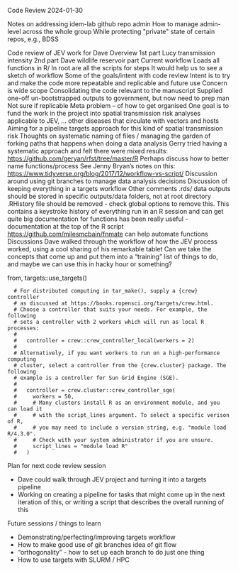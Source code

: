 Code Review 2024-01-30

Notes on addressing idem-lab github repo admin
How to manage admin-level across the whole group
While protecting "private" state of certain repos, e.g., BDSS

Code review of JEV work for Dave
Overview
1st part Lucy transmission intensity
2nd  part Dave wildlife reservoir part
Current workflow
Loads all functions in R/
In root are all the scripts for steps
It would help us to see a sketch of workflow
Some of the goals/intent with code review
Intent is to try and make the code more repeatable and replicable and future use
Concern is wide scope
Consolidating the code relevant to the manuscript
Supplied one-off un-bootstrapped outputs to government, but now need to prep man
Not sure if replicable
Meta problem – of how to get organised
One goal is to fund the work in the project into spatial transmission risk analyses
applicable to JEV, … other diseases that circulate with vectors and hosts
Aiming for a pipeline targets approach for this kind of spatial transmission risk
Thoughts on systematic naming of files / managing the garden of forking paths that happens when doing a data analysis
Gerry tried having a systematic approach and felt there were mixed results:
https://github.com/geryan/rfst/tree/master/R
Perhaps discuss how to better name functions/process
See Jenny Bryan’s notes on this: https://www.tidyverse.org/blog/2017/12/workflow-vs-script/
Discussion around using git branches to manage data analysis decisions
Discussion of keeping everything in a targets workflow
Other comments
.rds/ data outputs should be stored in specific outputs/data folders, not at root directory
.RHistory file should be removed - check global options to remove this. This contains a keystroke history of everything run in an R session and can get quite big
documentation for functions has been really useful - documentation at the top of the R script
https://github.com/milesmcbain/fnmate can help automate functions
Discussions 
Dave walked through the workflow of how the JEV process worked, using a cool sharing of his remarkable tablet
Can we take the concepts that come up and put them into a “training” list of things to do, and maybe we can use this in hacky hour or something?



from, targets::use_targets()

```
  # For distributed computing in tar_make(), supply a {crew} controller
  # as discussed at https://books.ropensci.org/targets/crew.html.
  # Choose a controller that suits your needs. For example, the following
  # sets a controller with 2 workers which will run as local R processes:
  #
  #   controller = crew::crew_controller_local(workers = 2)
  #
  # Alternatively, if you want workers to run on a high-performance computing
  # cluster, select a controller from the {crew.cluster} package. The following
  # example is a controller for Sun Grid Engine (SGE).
  # 
  #   controller = crew.cluster::crew_controller_sge(
  #     workers = 50,
  #     # Many clusters install R as an environment module, and you can load it
  #     # with the script_lines argument. To select a specific verison of R,
  #     # you may need to include a version string, e.g. "module load R/4.3.0".
  #     # Check with your system administrator if you are unsure.
  #     script_lines = "module load R"
  #   )

```

Plan for next code review session

- Dave could walk through JEV project and turning it into a targets pipeline
- Working on creating a pipeline for tasks that might come up in the next iteration of this, or writing a script that describes the overall running of this

Future sessions / things to learn
- Demonstrating/perfecting/improving targets workflow
- How to make good use of git branches
idea of git flow
- “orthogonality” - how to set up each branch to do just one thing
- How to use targets with SLURM / HPC




